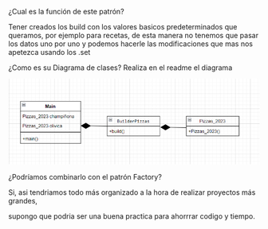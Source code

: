 ¿Cual es la función de este patrón?

Tener creados los build con los valores basicos predeterminados que queramos, por ejemplo para recetas,
de esta manera no tenemos que pasar los datos uno por uno y podemos hacerle las modificaciones que mas nos apetezca usando los .set

¿Como es su Diagrama de clases? Realiza en el readme el diagrama

![img.png](img.png)


¿Podríamos combinarlo con el patrón Factory?

Si, asi tendriamos todo más organizado a la hora de realizar proyectos más grandes, 

supongo que podria ser una buena practica para ahorrrar codigo y tiempo.

  
